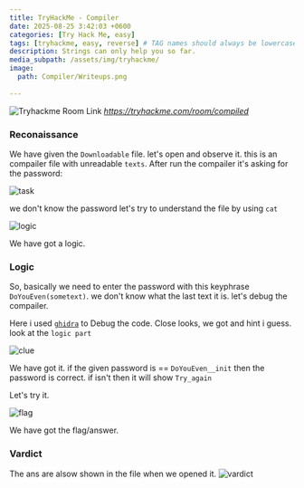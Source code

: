 ```yaml
---
title: TryHackMe - Compiler
date: 2025-08-25 3:42:03 +0600
categories: [Try Hack Me, easy]
tags: [tryhackme, easy, reverse] # TAG names should always be lowercase
description: Strings can only help you so far.
media_subpath: /assets/img/tryhackme/
image:
  path: Compiler/Writeups.png
  
---
```


![Tryhackme Room Link](Compiler/room.png)
_<https://tryhackme.com/room/compiled>_

### Reconaissance
We have given the `Downloadable` file. let's open and observe it.
this is an compailer file with unreadable `texts`.
After run the compailer it's asking for the password:

![task](Compiler/task.png)

we don't know the password let's try to understand the file by using `cat` 

![logic](Compiler/logic.png)

We have got a logic. 

### Logic
So, basically we need to enter the  password  with this keyphrase `DoYouEven(sometext)`. we don't know what the last text it is. let's debug the compailer. 

Here i used [`ghidra`](https://dogbolt.org/) to Debug  the code. 
Close looks, we got and hint i guess.
look at the `logic part`

![clue](Compiler/clue.png)

We have got it. if the given password is == `DoYouEven__init` then the password is correct. if isn't then it will show `Try_again`

Let's try it.

![flag](Compiler/flag.png)

We have got the flag/answer.

### Vardict  

The ans are alsow shown in the file when we opened it. 
![vardict](Compiler/vardict.png)
